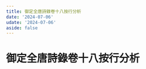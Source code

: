 ```yaml
---
title: 御定全唐詩錄卷十八按行分析
date: '2024-07-06'
udate: '2024-07-06'
aside: false
---
```

# 御定全唐詩錄卷十八按行分析

<LinePage :list="lines" :chapternum="18" />

<script setup>
const chapter = '卷十八';
import lines from '/data/qtsl/卷十八/lines.json'
</script>
